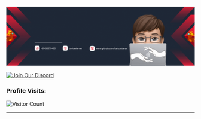 [![@carlcastanas](https://raw.githubusercontent.com/carlcastanas/carlcastanas/main/assets/1.gif)](https://facebook.com/carlcastanas)

[![Join Our Discord](https://discordapp.com/api/guilds/890526319790669895/widget.png?style=banner2)](https://discord.gg/ZYfWTSusXG)






### Profile Visits:

![Visitor Count](https://profile-counter.glitch.me/{carlcastanas}/count.svg)

---

[//]: <> (Credits: carlcastanas)  
[//]: <> (Last edited on: 01/12/23)
